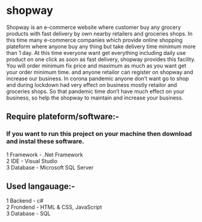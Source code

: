 # shopway
Shopway is an e-commerce website where customer buy any grocery products with fast delivery  by own nearby retailers and groceries shops. In this time many e-commerce companies which provide online shopping plateform where anyone buy any thing but take delivery time minimum more than 1 day. 
At this time everyone want get everything including daily use product on one click as soon as fast delivery, shopway provides this facility. You will order minimum fix price and maximum as much as you want get your order minimum time.
and anyone retailor can register on shopway and increase our business. In corona pandemic anyone don’t want go to shop and during lockdown had very effect on business mostly retailor and groceries shops. So that pandemic time don’t have much effect on your business, so help the shopway to maintain and increase your business.

<h2>Require plateform/software:-</h2><h3> If you want to run this project on your machine then download and instal these software.</h3>
1 Framework - .Net Framework</br>
2 IDE - Visual Studio</br>
3 Database - Microsoft SQL Server

<h2>Used langauage:-</h2>
1 Backend - c#</br>
2 Frondend - HTML & CSS, JavaScript</br>
3 Database - SQL
